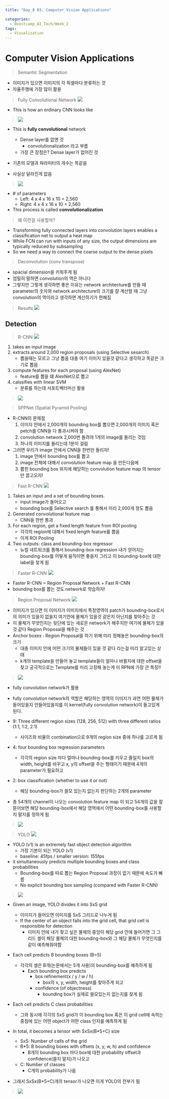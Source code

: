 ```yaml
---
title: "Day_8 03. Computer Vision Applications"

categories:
  - Boostcamp_AI_Tech/Week_2
tags:
  - Visualization
---
```


# Computer Vision Applications

> Semantic Segmentation

- 이미지가 있으면 이미지의 각 픽셀마다 분류하는 것
- 자율주행에 가장 많이 활용

> Fully Convolutional Network
    ![]({{site.url}}/assets/images/boostcamp/2021-08-11-18-19-08.png)

- This is how an ordinary CNN looks like

> ![]({{site.url}}/assets/images/boostcamp/2021-08-11-18-20-37.png)

- This is **fully convolutional** network
  - Dense layer를 없앤 것
    - convolutionalization 라고 부름
  - 가장 큰 장점은? Dense layer가 없어진 것

- 기존의 모델과 파라미터의 개수는 똑같음
- 사실상 달라진게 없음
 
 > ![]({{site.url}}/assets/images/boostcamp/2021-08-11-18-23-43.png)

 - \# of parameters
   - Left: 4 x 4 x 16 x 10 = 2,560
   - Right: 4 x 4 x 16 x 10 = 2,560
 - This process is called **convolutionalization**

> 왜 이런걸 사용할까?

- Transforming fully connected layers into convolution layers enables a classification net to output a heat map
- While FCN can run with inputs of any size, the output dimensions are typically reduced by subsampling
- So we need a way to connect the coarse output to the dense pixels

> Deconvolution (conv transpose)

- spacial dimension을 키워주게 됨
- 엄밀히 말하면 convolution의 역은 아니다
- 그렇지만 그렇게 생각하면 좋은 이유는 network architecture를 만들 때 parameter의 숫자와 network architecture의 크기를 잘 계산할 때 그냥 convolution의 역이라고 생각하면 계산하기가 편해짐

> Results
    ![]({{site.url}}/assets/images/boostcamp/2021-08-11-18-32-36.png)

## Detection

> R-CNN
    ![]({{site.url}}/assets/images/boostcamp/2021-08-11-18-33-37.png)

1. takes an input image
2. extracts around 2,000 region proposals (using Selective sesarch)
   - 뽑을때는 모르고 그냥 뽑음 대충 여기 이미지 있을것 같다고 생각하고 똑같은 크기로 뽑음
3. compute features for each proposal (using AlexNet)
   -  feature를 뽑을 떄 AlexNet으로 뽑고
4. calssifies with linear SVM
   - 분류를 하는데 서포트벡터머신 활용

> ![]({{site.url}}/assets/images/boostcamp/2021-08-11-18-36-57.png)

> SPPNet (Spatial Pyramid Pooling)

- R-CNN의 문제점
  1. 이미지 안에서 2,000개의 bounding box를 뽑으면 2,000개의 이미지 혹은 petch를 CNN을 다 통과시켜야 함
  2. convolution network 2,000번 돌려야 1개의 image를 돌리는 것임
  3. 하나의 이미지를 돌리는데 1분이 걸림
- 그러면 우리가 image 안에서 CNN을 한번만 돌리자!
  1. image 안에서 bounding box를 뽑고
  2. image 전체에 대해서 convolution feature map 을 만든다음에
  3. 뽑힌 bounding box 위치에 해당하는 convolution feature map 의 tensor 만 끌고오자!

> Fast R-CNN
    ![]({{site.url}}/assets/images/boostcamp/2021-08-11-18-47-51.png)

1. Takes an input and a set of bounding boxes.
   - input image가 들어오고
   - bounding box를 Selective search 를 통해서 미리 2,000개 정도 뽑음
2. Generated convolutional feature map
   - CNN을 한번 통과
3. For each region, get a fixed length feature from ROI pooling
   - 각각의 region에 대해서 fixed length feature를 뽑음
   - 이게 ROI Pooling
4. Two outputs: class and bounding-box regressor
   - 뉴럴 네트워크를 통해서 bounding-box regression 내가 얻어지는 bounding-box를 어떻게 움직이면 좋을지 그리고 이 bounding-box에 대한 label을 찾게 됨

> Faster R-CNN
    ![]({{site.url}}/assets/images/boostcamp/2021-08-11-18-49-23.png)

- Faster R-CNN = Region Proposal Network + Fast R-CNN
- bounding box를 뽑는 것도 network로 학습하자!

> Region Proposal Network
    ![]({{site.url}}/assets/images/boostcamp/2021-08-11-18-54-02.png)

- 이미지가 있으면 이 이미지가 이미지에서 특정영역이 patch가 bounding-box로서의 의미가 있을지 없을지 여기안에 물체가 있을것 같은지 아닌지를 찾아주는 것
- 이 물체가 무엇인지는 뒷단에 있는 새로운 network가 해주지만 여기에 물체가 있을것 같다 Region Proposal을 해주는 것
- Anchor boxex : Region Proposal을 하기 위해 미리 정해놓은 bounding-box의 크기 
  - 대충 이미지 안에 어떤 크기의 물체들이 있을 것 같다 라는걸 미리 알고있는 상태
  - k개의 template을 만들어 놓고 template들이 얼마나 바뀔지에 대한 offset을 찾고 궁극적으로는 Template를 미리 고정해 놓는게 이 RPN에 가장 큰 특징!!

> ![]({{site.url}}/assets/images/boostcamp/2021-08-11-19-00-04.png)

- fully convolution network가 활용
- fully convolution network의 역할은 해당하는 영역의 이미지가 과연 어떤 물체가 들어있을지 안들어있을지를 이 kernel(fully convolution network)이 들고있게 된다.
- 9: Three different region sizes (128, 256, 512) with three different ratios (1:1, 1:2, 2:1)
  - 사이즈와 비율의 combination으로 9개의 region size 중에 하나를 고르게 됨
- 4: four bounding box regression parameters
  - 각각의 region size 마다 얼마나 bounding-box를 키우고 줄일지 box의 width, height를 바꾸고 x, y의 offset을 주는 형태이기 때문에 4개의 parameter가 필요하고 
- 2: box classification (whether to use it or not)
  - 해당 bounding-box가 쓸모 있는지 없는지 판단하는 2개의 parameter

- 총 54개의 channel이 나오는 convolution feature map 이 되고 54개의 값을 잘 뜯어보면 해당 bounding-box에서 해당 영역에서 어떤 bounding-box를 사용할지 말지를 정하게 됨

> ![]({{site.url}}/assets/images/boostcamp/2021-08-11-19-00-55.png)

> YOLO
    ![]({{site.url}}/assets/images/boostcamp/2021-08-11-19-01-19.png)

- YOLO (v1) is an extremely fast object detection algorithm
  - 가장 기본이 되는 YOLO (v1)
  - baseline: 45fps / smaller version: 155fps
- it simultaneously predicts multiple bounding boxes and class probabilities
  - Bounding-box를 따로 뽑는 Region Proposal 과정이 없기 때문에 속도가 빠름
  - No explicit bounding box sampling (compared with Faster R-CNN)

> ![]({{site.url}}/assets/images/boostcamp/2021-08-11-19-03-52.png)

- Given an image, YOLO divides it into SxS grid
  - 이미지가 들어오면 이미지를 SxS 그리드로 나누게 됨
  - If the center of an object falls into the grid cell, that grid cell is responsible for detection
    - 이미지 안에 내가 찾고 싶은 물체의 중앙이 해당 grid 안에 들어가면 그 그리드 셀이 해당 물체의 대한 bounding-box와 그 해당 물체가 무엇인지를 같이 예측해줘야함
- Each cell predicts B bounding boxes (B=5)
  - 각각의 셀은 B개(논문에서는 5개 사용)의 bounding-box를 예측하게 됨
    - Each bounding box predicts
      - box refinement(x / y / w / h)
        - box의 x, y, width, height를 찾아주게 되고
      - confidence (of objectness)
        - bounding box가 실제로 쓸모있는지 없는지를 찾게 됨
- Each cell predicts C class probabilities
  - 그와 동시에 각각의 SxS grid가 이 bounding box 혹은 이 grid cell에 속하는 중점에 있는 어떤 object가 어떤 class 인지를 예측하게 됨

- In total, it becomes a tensor with SxSx(B*5+C) size
  - SxS: Number of cells of the grid
  - B*5: B bounding boxes with offsets (x, y, w, h) and confidence
    - B개의 bounding box 마다 box에 대한 probability offset과 confidence(쓸지 말지)가 나오고
  - C: Number of classes
    - C개의 probability가 나옴

- 그래서 SxSx(B*5+C)개의 tensor가 나오면 이게 YOLO의 전부가 됨

> ![]({{site.url}}/assets/images/boostcamp/2021-08-11-19-13-58.png)